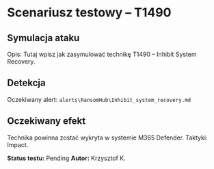 # Scenariusz testowy – T1490

## Symulacja ataku

Opis: Tutaj wpisz jak zasymulować technikę T1490 – Inhibit System Recovery.

## Detekcja

Oczekiwany alert: `alerts\RansomHub\Inhibit_system_recovery.md`

## Oczekiwany efekt

Technika powinna zostać wykryta w systemie M365 Defender. Taktyki: Impact.

**Status testu:** Pending
**Autor:** Krzysztof K.
